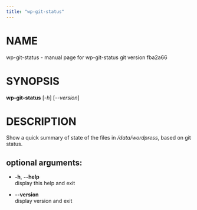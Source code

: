 ```yaml
---
title: "wp-git-status"
---
```



# NAME

wp-git-status - manual page for wp-git-status git version fba2a66

# SYNOPSIS

**wp-git-status** \[*-h*\] \[*--version*\]

# DESCRIPTION

Show a quick summary of state of the files in */data/wordpress*, based
on git status.

## optional arguments:

  - **-h**, **--help**  
    display this help and exit

  - **--version**  
    display version and exit
